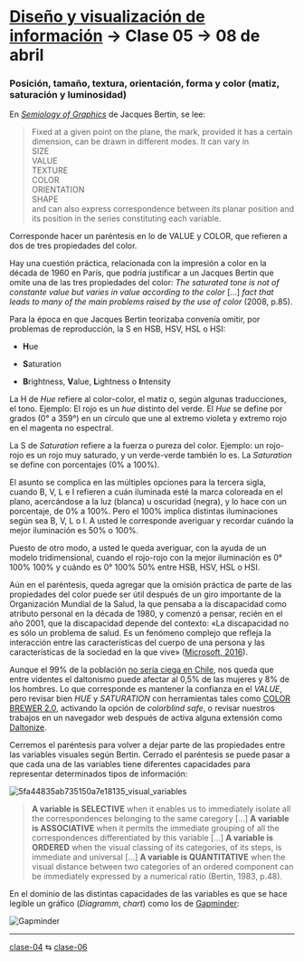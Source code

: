 # [Diseño y visualización de información](https://github.com/profesorfaco/aud5v027-2025) → Clase 05 → 08 de abril

### Posición, tamaño, textura, orientación, forma y color (matiz, saturación y luminosidad)

En [*Semiology of Graphics*](https://www.esri.com/en-us/esri-press/browse/semiology-of-graphics-diagrams-networks-maps) de Jacques Bertin, se lee:

> Fixed at a given point on the plane, the mark, provided it has a certain dimension, can be drawn in different modes. It can vary in\
SIZE\
VALUE\
TEXTURE\
COLOR\
ORIENTATION\
SHAPE\
and can also express correspondence between its planar position and its position in the series constituting each variable.

Corresponde hacer un paréntesis en lo de VALUE y COLOR, que refieren a dos de tres propiedades del color. 

Hay una cuestión práctica, relacionada con la impresión a color en la década de 1960 en París, que podría justificar a un Jacques Bertin que omite una de las tres propiedades del color: *The saturated tone is not of constante value but varies in value according to the color* […] *fact that leads to many of the main problems raised by the use of color* (2008, p.85). 

Para la época en que Jacques Bertin teorizaba convenía omitir, por problemas de reproducción, la S en HSB, HSV, HSL o HSI:

- **H**ue

- **S**aturation

- **B**rightness, **V**alue, **L**ightness o **I**ntensity

La H de *Hue* refiere al color-color, el matiz o, según algunas traducciones, el tono. Ejemplo: El rojo es un *hue* distinto del verde. El *Hue* se define por grados (0° a 359°) en un círculo que une al extremo violeta y extremo rojo en el magenta no espectral. 

La S de *Saturation* refiere a la fuerza o pureza del color. Ejemplo: un rojo-rojo es un rojo muy saturado, y un verde-verde también lo es. La *Saturation* se define con porcentajes (0% a 100%).

El asunto se complica en las múltiples opciones para la tercera sigla, cuando B, V, L e I refieren a cuán iluminada esté la marca coloreada en el plano, acercándose a la luz (blanca) u oscuridad (negra), y lo hace con un porcentaje, de 0% a 100%. Pero el 100% implica distintas iluminaciones según sea B, V, L o I. A usted le corresponde averiguar y recordar cuándo la mejor iluminación es 50% o 100%.

Puesto de otro modo, a usted le queda averiguar, con la ayuda de un modelo tridimensional, cuando el rojo-rojo con la mejor iluminación es 0° 100% 100% y cuándo es 0° 100% 50% entre HSB, HSV, HSL o HSI.

Aún en el paréntesis, queda agregar que la omisión práctica de parte de las propiedades del color puede ser útil después de un giro importante de la Organización Mundial de la Salud, la que pensaba a la discapacidad como atributo personal en la década de 1980, y comenzó a pensar, recién en el año 2001, que la discapacidad depende del contexto: «La discapacidad no es sólo un problema de salud. Es un fenómeno complejo que refleja la interacción entre las características del cuerpo de una persona y las características de la sociedad en la que vive» ([Microsoft, 2016](https://inclusive.microsoft.design/tools-and-activities/Inclusive101Guidebook.pdf)).

Aunque el 99% de la población [no sería ciega en Chile](https://fundacionluz.cl/noticias/2023/04/comunicado-los-bajos-porcentajes-educacionales-de-las-personas-con-discapacidad-visual-redundan-en-una-alta-cesantia-71-2-con-ceguera-total-no-tiene-trabajo/), nos queda que entre videntes el daltonismo puede afectar al 0,5% de las mujeres y 8% de los hombres. Lo que corresponde es mantener la confianza en el *VALUE*, pero revisar bien *HUE* y *SATURATION* con herramientas tales como [COLOR BREWER 2.0](https://colorbrewer2.org/), activando la opción de *colorblind safe*, o revisar nuestros trabajos en un navegador web después de activa alguna extensión como [Daltonize](https://chromewebstore.google.com/detail/daltonize/obcnmdgpjakcffkcjnonpdlainhphpgh?pli=1).

Cerremos el paréntesis para volver a dejar parte de las propiedades entre las  variables visuales según Bertin. Cerrado el paréntesis se puede pasar a que cada una de las variables tiene diferentes capacidades para representar determinados tipos de información:

![5fa44835ab735150a7e18135_visual_variables](https://github.com/user-attachments/assets/0dfc0d3f-29f1-4c86-bcad-733b162d59a4)

> **A variable is SELECTIVE** when it enables us to immediately isolate all the correspondences belonging to the same caregory […] **A variable is ASSOCIATIVE** when it permits the immediate grouping of all the correspondences differentiated by this variable […] **A variable is ORDERED** when the visual classing of its categories, of its steps, is immediate and universal […] **A variable is QUANTITATIVE** when the visual distance between two categories of an ordered component can be immediately expressed by a numerical ratio (Bertin, 1983, p.48).

En el dominio de las distintas capacidades de las variables es que se hace legible un gráfico (*Diagramm*, *chart*) como los de [Gapminder](https://www.gapminder.org/tools/#$chart-type=bubbles&url=v2):

![Gapminder](https://upload.wikimedia.org/wikipedia/commons/thumb/4/4b/Gapminder-World-2015.pdf/page1-640px-Gapminder-World-2015.pdf.jpg)

_ _ _ _ 

[clase-04](https://github.com/profesorfaco/troncal/blob/main/clase-04/README.md) ⇆ [clase-06](https://github.com/profesorfaco/troncal/blob/main/clase-06/README.md)
